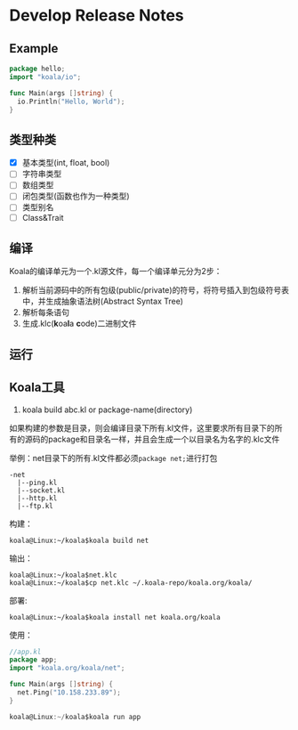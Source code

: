 # Develop Release Notes

## Example

```go
package hello;
import "koala/io";

func Main(args []string) {
  io.Println("Hello, World");
}
```

## 类型种类

- [x] 基本类型(int, float, bool)
- [ ] 字符串类型
- [ ] 数组类型
- [ ] 闭包类型(函数也作为一种类型)
- [ ] 类型别名
- [ ] Class&Trait

## 编译

Koala的编译单元为一个.kl源文件，每一个编译单元分为2步：

1. 解析当前源码中的所有包级(public/private)的符号，将符号插入到包级符号表中，并生成抽象语法树(Abstract Syntax Tree)
2. 解析每条语句
3. 生成.klc(**k**oa**l**a **c**ode)二进制文件

## 运行

## Koala工具

1. koala build abc.kl or package-name(directory)

  如果构建的参数是目录，则会编译目录下所有.kl文件，这里要求所有目录下的所有的源码的package和目录名一样，并且会生成一个以目录名为名字的.klc文件

  举例：net目录下的所有.kl文件都必须`package net;`进行打包

    -net
      |--ping.kl
      |--socket.kl
      |--http.kl
      |--ftp.kl

  构建：

    koala@Linux:~/koala$koala build net

  输出：

    koala@Linux:~/koala$net.klc
    koala@Linux:~/koala$cp net.klc ~/.koala-repo/koala.org/koala/

  部署:

    koala@Linux:~/koala$koala install net koala.org/koala

  使用：

```go
//app.kl
package app;
import "koala.org/koala/net";

func Main(args []string) {
  net.Ping("10.158.233.89");
}

koala@Linux:~/koala$koala run app
```

